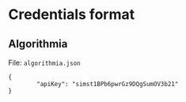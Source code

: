 # Credentials format

## Algorithmia

File: `algorithmia.json`

```
{
        "apiKey": "simst1BPb6pwrGz9DQgSumOV3b21"
}
```